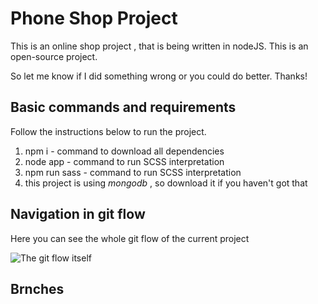 # Phone Shop Project

This is an online shop project , that is being written in nodeJS. This is an open-source project.

So let me know if I did something wrong or you could do better. Thanks!

## Basic commands and requirements

Follow the instructions below to run the project.

1. npm i - command to download all dependencies
2. node app - command to run SCSS interpretation
3. npm run sass - command to run SCSS interpretation
4. this project is using *mongodb* , so download it if you haven't got that

## Navigation in git flow

Here you can see the whole git flow of the current project

![The git flow itself](/img/files/gitFlow.png "git flow")

## Brnches